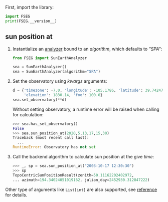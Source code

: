 First, import the library:

```py
import FSEG
print(FSEG.__version__)
```

## sun position at

1. Instantialize an [analyzer](https://mikesongming.github.io/SE-Geometry/reference/SunEarthAnalyzer/) bound to an _algorithm_, which defaults to _"SPA"_:

    ```py
    from FSEG import SunEarthAnalyzer

    sea = SunEarthAnalyzer()
    sea = SunEarthAnalyzer(algorithm="SPA")
    ```

2. Set the observatory using _kwargs_ arguments:

    ```py
    d = {'timezone': -7.0, 'longitude': -105.1786, 'latitude': 39.742476,
         'elevation': 1830.14, 'foo': 100.0}
    sea.set_observatory(**d)
    ```

    Without setting observatory, a runtime error will be raised when calling for calculation:
    ```py
    >>> sea.has_set_observatory()
    False
    >>> sea.sun_position_at(2020,5,13,17,15,30)
    Traceback (most recent call last):
      ...
    RuntimeError: Observatory has not set
    ```

3. Call the backend algorithm to calculate sun position at the give _time_:
    ```py
    >>> _, sp = sea.sun_position_at("2003-10-17 12:30:30")
    >>> sp
    TopoCentricSunPositionResult(zenith=50.11162202402972,
    ... azimuth=194.34024051019162, julian_day=2452930.312847222)
    ```
Other type of arguments like `List[int]` are also supported, see [reference](https://mikesongming.github.io/SE-Geometry/reference/SunEarthAnalyzer/#sun_earth_geometry._analyzer.SunEarthAnalyzer.sun_position_at) for details.

<!-- ##  sun path

##  sunlight analysis
-->
